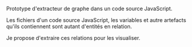 Prototype d'extracteur de graphe dans un code source JavaScript.

Les fichiers d'un code source JavaScript, les variables et autre artefacts qu'ils contiennent sont autant d'entités en relation.

Je propose d'extraire ces relations pour les visualiser.
